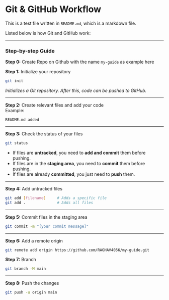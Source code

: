 
# Git & GitHub Workflow

This is a test file written in `README.md`, which is a markdown file.

Listed below is how Git and GitHub work:

---

### Step-by-step Guide

**Step 0:** Create Repo on Github with the name `my-guide` as example here

**Step 1:** Initialize your repository  
```bash
git init
```
*Initializes a Git repository. After this, code can be pushed to GitHub.*

---

**Step 2:** Create relevant files and add your code  
Example:  
```text
README.md added
```

---

**Step 3:** Check the status of your files  
```bash
git status
```
- If files are **untracked**, you need to **add and commit** them before pushing.  
- If files are in the **staging area**, you need to **commit** them before pushing.  
- If files are already **committed**, you just need to **push** them.

---

**Step 4:** Add untracked files  
```bash
git add [filename]     # Adds a specific file  
git add .              # Adds all files
```

---

**Step 5:** Commit files in the staging area  
```bash
git commit -m "[your commit message]"
```

---

**Step 6:** Add a remote origin  
```bash
git remote add origin https://github.com/RAGHAV4056/my-guide.git
```

**Step 7:** Branch  
```bash
git branch -M main
```

---

**Step 8:** Push the changes  
```bash
git push -u origin main
```
